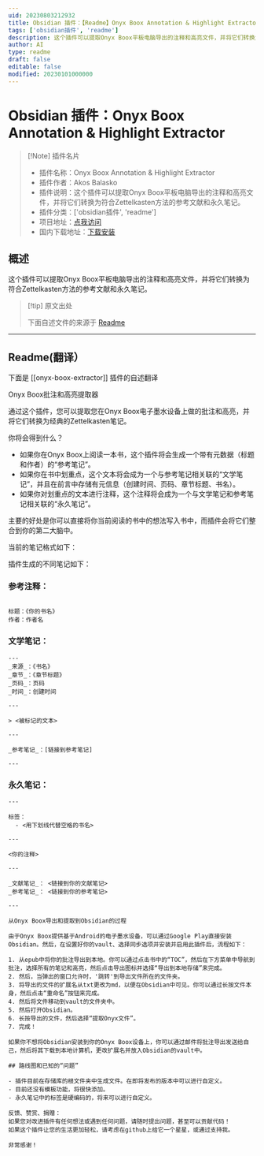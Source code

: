 ```yaml
---
uid: 20230803212932
title: Obsidian 插件：【Readme】Onyx Boox Annotation & Highlight Extractor
tags: ['obsidian插件', 'readme']
description: 这个插件可以提取Onyx Boox平板电脑导出的注释和高亮文件，并将它们转换为符合Zettelkasten方法的参考文献和永久笔记。
author: AI
type: readme
draft: false
editable: false
modified: 20230101000000
---
```


# Obsidian 插件：Onyx Boox Annotation & Highlight Extractor

> [!Note] 插件名片
> - 插件名称：Onyx Boox Annotation & Highlight Extractor
> - 插件作者：Akos Balasko
> - 插件说明：这个插件可以提取Onyx Boox平板电脑导出的注释和高亮文件，并将它们转换为符合Zettelkasten方法的参考文献和永久笔记。
> - 插件分类：['obsidian插件', 'readme']
> - 项目地址：[点我访问](https://github.com/akosbalasko/Onyx-Boox-Annotation-Highlight-Extractor)
> - 国内下载地址：[下载安装](https://pkmer.cn/products/plugin/pluginMarket/?onyx-boox-extractor)

## 概述

这个插件可以提取Onyx Boox平板电脑导出的注释和高亮文件，并将它们转换为符合Zettelkasten方法的参考文献和永久笔记。



> [!tip] 原文出处
> 
>下面自述文件的来源于 [Readme](https://ghproxy.net/https://raw.githubusercontent.com/akosbalasko/Onyx-Boox-Annotation-Highlight-Extractor/master/README.md)
> 

---

## Readme(翻译）

下面是 [[onyx-boox-extractor]] 插件的自述翻译



Onyx Boox批注和高亮提取器

通过这个插件，您可以提取您在Onyx Boox电子墨水设备上做的批注和高亮，并将它们转换为经典的Zettelkasten笔记。

你将会得到什么？

- 如果你在Onyx Boox上阅读一本书，这个插件将会生成一个带有元数据（标题和作者）的“参考笔记”。
- 如果你在书中划重点，这个文本将会成为一个与参考笔记相关联的“文学笔记”，并且在前言中存储有元信息（创建时间、页码、章节标题、书名）。
- 如果你对划重点的文本进行注释，这个注释将会成为一个与文学笔记和参考笔记相关联的“永久笔记”。

主要的好处是你可以直接将你当前阅读的书中的想法写入书中，而插件会将它们整合到你的第二大脑中。

当前的笔记格式如下：

插件生成的不同笔记如下：

### 参考注释：

```

标题：《你的书名》
作者：作者名

```

### 文学笔记：
```
---
_来源_：《书名》
_章节_：《章节标题》
_页码_：页码
_时间_：创建时间

---

> <被标记的文本>

---

_参考笔记_：[链接到参考笔记]

---
```

### 永久笔记：

```
---

标签：
  - <用下划线代替空格的书名>

---

<你的注释>

---

_文献笔记_： <链接到你的文献笔记>
_参考笔记_： <链接到你的参考笔记>

---

从Onyx Boox导出和提取到Obsidian的过程

由于Onyx Boox提供基于Android的电子墨水设备，可以通过Google Play直接安装Obsidian。然后，在设置好你的vault、选择同步选项并安装并启用此插件后，流程如下：

1. 从epub中将你的批注导出到本地。你可以通过点击书中的“TOC”，然后在下方菜单中导航到批注，选择所有的笔记和高亮，然后点击导出图标并选择“导出到本地存储”来完成。
2. 然后，当弹出的窗口允许时，'跳转'到导出文件所在的文件夹。
3. 将导出的文件的扩展名从txt更改为md，以便在Obsidian中可见。你可以通过长按文件本身，然后点击“重命名”按钮来完成。
4. 然后将文件移动到vault的文件夹中。
5. 然后打开Obsidian。
6. 长按导出的文件，然后选择“提取Onyx文件”。
7. 完成！

如果你不想将Obsidian安装到你的Onyx Boox设备上，你可以通过邮件将批注导出发送给自己，然后将其下载到本地计算机，更改扩展名并放入Obsidian的vault中。

## 路线图和已知的“问题”

- 插件目前在存储库的根文件夹中生成文件。在即将发布的版本中可以进行自定义。
- 目前还没有模板功能，将很快添加。
- 永久笔记中的标签是硬编码的，将来可以进行自定义。

反馈、赞赏、捐赠：
如果您对改进插件有任何想法或遇到任何问题，请随时提出问题，甚至可以贡献代码！
如果这个插件让您的生活更加轻松，请考虑在github上给它一个星星，或通过支持我。

非常感谢！



